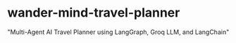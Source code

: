 # wander-mind-travel-planner
"Multi-Agent AI Travel Planner using LangGraph, Groq LLM, and LangChain"
